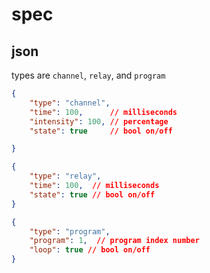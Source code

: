 # spec

## json
types are `channel`, `relay`, and `program`
```json
{
    "type": "channel",
    "time": 100,      // milliseconds
    "intensity": 100, // percentage
    "state": true     // bool on/off

}
```
```json
{
    "type": "relay",
    "time": 100,  // milliseconds
    "state": true // bool on/off
}
```
```json
{
    "type": "program",
    "program": 1,  // program index number 
    "loop": true // bool on/off
}
```